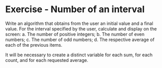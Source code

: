 # Exercise - Number of an interval

Write an algorithm that obtains from the user an initial value and a final value. For the interval specified by the user, calculate and display on the screen: a. The number of positive integers; b. The number of even numbers; c. The number of odd numbers; d. The respective average of each of the previous items.

It will be necessary to create a distinct variable for each sum, for each count, and for each requested average.
